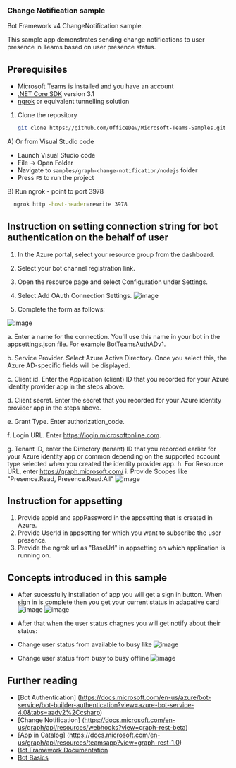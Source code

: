 ﻿### Change Notification sample

Bot Framework v4 ChangeNotification sample.

This sample app demonstrates sending change notifications to user presence in Teams based on user presence status.


## Prerequisites

- Microsoft Teams is installed and you have an account
- [.NET Core SDK](https://dotnet.microsoft.com/download) version 3.1
- [ngrok](https://ngrok.com/) or equivalent tunnelling solution

1) Clone the repository

    ```bash
    git clone https://github.com/OfficeDev/Microsoft-Teams-Samples.git
    ```

  A) Or from Visual Studio code

  - Launch Visual Studio code
  - File -> Open Folder
  - Navigate to `samples/graph-change-notification/nodejs` folder
  - Press `F5` to run the project

  B) Run ngrok - point to port 3978

   ```bash
     ngrok http -host-header=rewrite 3978
   ```  
    
## Instruction on setting connection string for bot authentication on the behalf of user
1. In the Azure portal, select your resource group from the dashboard.

2. Select your bot channel registration link.

3. Open the resource page and select Configuration under Settings.

4. Select Add OAuth Connection Settings.
![image](https://user-images.githubusercontent.com/85864414/121879805-df15cb00-cd2a-11eb-8076-1236ccb1bbfc.PNG)
5. Complete the form as follows:

![image](https://user-images.githubusercontent.com/85864414/122000240-1d16fb80-cdcc-11eb-8aeb-a1dc898f947e.PNG)

a. Enter a name for the connection. You'll use this name in your bot in the appsettings.json file. For example BotTeamsAuthADv1.

b. Service Provider. Select Azure Active Directory. Once you select this, the Azure AD-specific fields will be displayed.

c. Client id. Enter the Application (client) ID that you recorded for your Azure identity provider app in the steps above.

d. Client secret. Enter the secret that you recorded for your Azure identity provider app in the steps above.

e. Grant Type. Enter authorization_code.

f. Login URL. Enter https://login.microsoftonline.com.

g. Tenant ID, enter the Directory (tenant) ID that you recorded earlier for your Azure identity app or common depending on the supported account type selected when you created the identity provider app.
h. For Resource URL, enter https://graph.microsoft.com/
i. Provide  Scopes like "Presence.Read, Presence.Read.All"
![image](https://user-images.githubusercontent.com/85864414/121880473-af1af780-cd2b-11eb-8166-837425ef186f.PNG)

## Instruction for appsetting
1. Provide appId and appPassword in the appsetting that is created in Azure.
2. Provide UserId in appsetting for which you want to subscribe the user presence.
3. Provide the ngrok url as  "BaseUrl" in appsetting on which application is running on.


## Concepts introduced in this sample
- After sucessfully installation of app you will get a sign in button. When sign in is complete then you get your current status in adapative card
![image](https://user-images.githubusercontent.com/85864414/122000447-741cd080-cdcc-11eb-9833-54f87cd7567f.PNG)
![image](https://user-images.githubusercontent.com/85864414/121878949-ebe5ef00-cd29-11eb-8ab0-683ce3ffbfcb.PNG)

- After that when the user status chagnes you will get notify about their status: 
- Change user status from available to busy like
![image](https://user-images.githubusercontent.com/85864414/121879184-30718a80-cd2a-11eb-88b5-2a422042990b.PNG)
- Change user status from busy to busy offline
 ![image](https://user-images.githubusercontent.com/85864414/121879374-63b41980-cd2a-11eb-8ed4-1b92035ff9c1.PNG)


 
 
## Further reading
- [Bot Authentication] (https://docs.microsoft.com/en-us/azure/bot-service/bot-builder-authentication?view=azure-bot-service-4.0&tabs=aadv2%2Ccsharp)
- [Change Notification] (https://docs.microsoft.com/en-us/graph/api/resources/webhooks?view=graph-rest-beta)
- [App in Catalog] (https://docs.microsoft.com/en-us/graph/api/resources/teamsapp?view=graph-rest-1.0)
- [Bot Framework Documentation](https://docs.botframework.com)
- [Bot Basics](https://docs.microsoft.com/azure/bot-service/bot-builder-basics?view=azure-bot-service-4.0)
